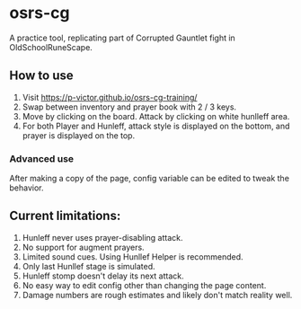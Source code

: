 # osrs-cg
A practice tool, replicating part of Corrupted Gauntlet fight in OldSchoolRuneScape.

## How to use
1. Visit https://p-victor.github.io/osrs-cg-training/
2. Swap between inventory and prayer book with 2 / 3 keys.
3. Move by clicking on the board. Attack by clicking on white hunlleff area.
4. For both Player and Hunleff, attack style is displayed on the bottom, and prayer is displayed on the top.
 
### Advanced use
After making a copy of the page, config variable can be edited to tweak the behavior.

## Current limitations:
1. Hunleff never uses prayer-disabling attack.
2. No support for augment prayers.
3. Limited sound cues. Using Hunllef Helper is recommended.
4. Only last Hunllef stage is simulated. 
5. Hunleff stomp doesn't delay its next attack.
6. No easy way to edit config other than changing the page content.
7. Damage numbers are rough estimates and likely don't match reality well.
